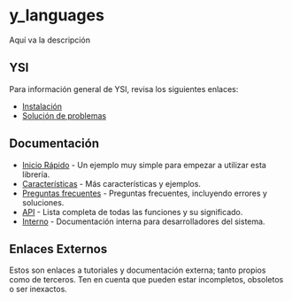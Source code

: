 # y_languages

Aquí va la descripción

## YSI

Para información general de YSI, revisa los siguientes enlaces:

* [Instalación](../instalacion.md)
* [Solución de problemas](../solucion-problemas.md)

## Documentación

* [Inicio Rápido](y_languages/inicio-rapido.md) - Un ejemplo muy simple para empezar a utilizar esta librería.
* [Características](y_languages/caracteristicas.md) - Más características y ejemplos.
* [Preguntas frecuentes](y_languages/preguntas-frecuentes.md) - Preguntas frecuentes, incluyendo errores y soluciones.
* [API](y_languages/api.md) - Lista completa de todas las funciones y su significado.
* [Interno](y_languages/interno.md) - Documentación interna para desarrolladores del sistema.

## Enlaces Externos

Estos son enlaces a tutoriales y documentación externa; tanto propios como de terceros. Ten en cuenta que pueden estar incompletos, obsoletos o ser inexactos.
